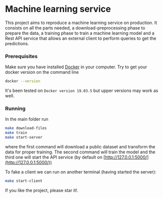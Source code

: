 # Machine learning service

This project aims to reproduce a machine learning service on production. It consists on all the parts needed, a download-preprocessing phase to prepare the data, a training phase to train a machine learning model and a Rest API service that allows an external client to perform queries to get the predictions.

### Prerequisites

Make sure you have installed [Docker](https://www.docker.com/get-started) in your computer. Try to get your docker version on the command line

```sh 
docker --version
```
It's been tested on  ```Docker version 19.03.5``` but upper versions may work as well.

### Running

In the main folder run

```sh
make download-files
make train
make start-server
```

where the first command will download a public dataset and transform the data for proper training. The second command will train the model and the third one will start the API service (by default on [http://127.0.0.1:5000/](http://127.0.0.1:5000/))

To fake a client we can run on another terminal (having started the server):

```sh
make start-client
```

If you like the project, please star it!.